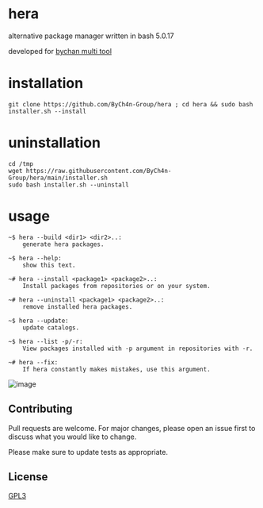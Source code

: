 # hera
alternative package manager written in bash 5.0.17

developed for [bychan multi tool](https://github.com/ByCh4n/BCHackTool) 

# installation
```
git clone https://github.com/ByCh4n-Group/hera ; cd hera && sudo bash installer.sh --install 
```

# uninstallation
```
cd /tmp
wget https://raw.githubusercontent.com/ByCh4n-Group/hera/main/installer.sh
sudo bash installer.sh --uninstall
```

# usage
```
~$ hera --build <dir1> <dir2>..:
    generate hera packages.

~$ hera --help:
    show this text.

~# hera --install <package1> <package2>..:
    Install packages from repositories or on your system.

~# hera --uninstall <package1> <package2>..:
    remove installed hera packages.

~$ hera --update:
    update catalogs.

~$ hera --list -p/-r:
    View packages installed with -p argument in repositories with -r.

~# hera --fix:
    If hera constantly makes mistakes, use this argument.
```

![image](https://user-images.githubusercontent.com/54551308/147975751-c91c3524-5fca-4901-a2ed-ed73c716a94c.png)


## Contributing
Pull requests are welcome. For major changes, please open an issue first to discuss what you would like to change.

Please make sure to update tests as appropriate.

## License
[GPL3](https://choosealicense.com/licenses/gpl-3.0/)
